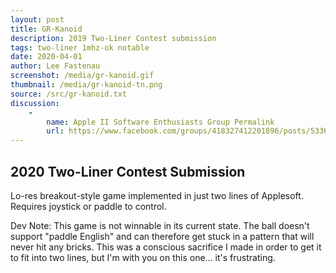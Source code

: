 ```yaml
---
layout: post
title: GR-Kanoid
description: 2019 Two-Liner Contest submission
tags: two-liner 1mhz-ok notable
date: 2020-04-01
author: Lee Fastenau
screenshot: /media/gr-kanoid.gif
thumbnail: /media/gr-kanoid-tn.png
source: /src/gr-kanoid.txt
discussion:
    -
        name: Apple II Software Enthusiasts Group Permalink
        url: https://www.facebook.com/groups/418327412201896/posts/533623624005607
---
```


## 2020 Two-Liner Contest Submission

Lo-res breakout-style game implemented in just two lines of Applesoft. Requires joystick or paddle to control.

Dev Note: This game is not winnable in its current state. The ball doesn't support "paddle English" and can therefore get stuck in a pattern that will never hit any bricks. This was a conscious sacrifice I made in order to get it to fit into two lines, but I'm with you on this one... it's frustrating.